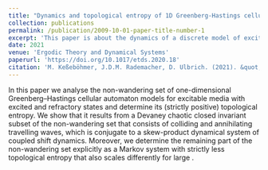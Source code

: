 ```yaml
---
title: "Dynamics and topological entropy of 1D Greenberg-Hastings cellular automata"
collection: publications
permalink: /publication/2009-10-01-paper-title-number-1
excerpt: 'This paper is about the dynamics of a discrete model of excitable media and its ergodic properties.'
date: 2021
venue: 'Ergodic Theory and Dynamical Systems'
paperurl: 'https://doi.org/10.1017/etds.2020.18'
citation: 'M. Keßeböhmer, J.D.M. Rademacher, D. Ulbrich. (2021). &quot;Dynamics and topological entropy of 1D Greenberg-Hastings cellular automata.&quot; <i>Ergodic Theory and Dynamical Systems</i>. 41(5):1397-1430.'
---
```


In this paper we analyse the non-wandering set of one-dimensional Greenberg–Hastings cellular automaton models for excitable media with  excited and  refractory states and determine its (strictly positive) topological entropy. We show that it results from a Devaney chaotic closed invariant subset of the non-wandering set that consists of colliding and annihilating travelling waves, which is conjugate to a skew-product dynamical system of coupled shift dynamics. Moreover, we determine the remaining part of the non-wandering set explicitly as a Markov system with strictly less topological entropy that also scales differently for large .
